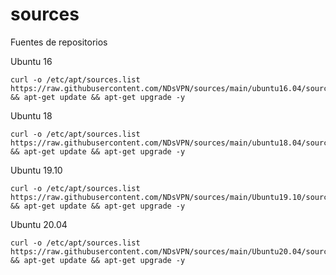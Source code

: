 # sources
Fuentes de repositorios


Ubuntu 16
```
curl -o /etc/apt/sources.list https://raw.githubusercontent.com/NDsVPN/sources/main/ubuntu16.04/sources.list && apt-get update && apt-get upgrade -y
```
Ubuntu 18
```
curl -o /etc/apt/sources.list https://raw.githubusercontent.com/NDsVPN/sources/main/ubuntu18.04/sources.list && apt-get update && apt-get upgrade -y
```
Ubuntu 19.10
```
curl -o /etc/apt/sources.list https://raw.githubusercontent.com/NDsVPN/sources/main/Ubuntu19.10/sources.list && apt-get update && apt-get upgrade -y
```
Ubuntu 20.04
```
curl -o /etc/apt/sources.list https://raw.githubusercontent.com/NDsVPN/sources/main/Ubuntu20.04/sources.list && apt-get update && apt-get upgrade -y
```
